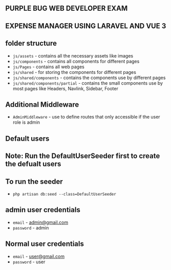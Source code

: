 ## PURPLE BUG WEB DEVELOPER EXAM

## EXPENSE MANAGER USING LARAVEL AND VUE 3

## folder structure

-   `js/assets` - contains all the necessary assets like images
-   `js/components` - contains all components for different pages
-   `js/Pages` - contains all web pages
-   `js/shared` - for storing the components for different pages
-   `js/shared/components` - contains the components use by different pages
-   `js/shared/components/partial` - contains the small components use by most pages like Headers, Navlink, Sidebar, Footer

## Additional Middleware

-   `AdminMiddleware` - use to define routes that only accessible if the user role is admin

## Default users

## Note: Run the DefaultUserSeeder first to create the defualt users

## To run the seeder

-   `php artisan db:seed --class=DefaultUserSeeder`

## admin user credentials

-   `email` - admin@gmail.com
-   `password` - admin

## Normal user credentials

-   `email` - user@gmail.com
-   `password` - user
